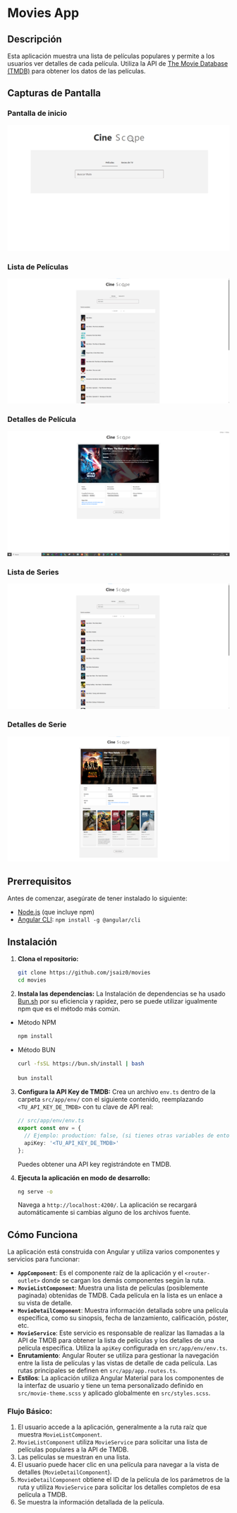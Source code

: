 # Movies App

## Descripción

Esta aplicación muestra una lista de películas populares y permite a los usuarios ver detalles de cada película. Utiliza la API de [The Movie Database (TMDB)](https://www.themoviedb.org/) para obtener los datos de las películas.

## Capturas de Pantalla
### Pantalla de inicio

![alt text](image-3.png)

### Lista de Películas
![alt text](image-1.png)

### Detalles de Película
![alt text](image-2.png)

### Lista de Series
![alt text](image-4.png)

### Detalles de Serie
![alt text](image-5.png)

## Prerrequisitos

Antes de comenzar, asegúrate de tener instalado lo siguiente:
- [Node.js](https://nodejs.org/) (que incluye npm)
- [Angular CLI](https://angular.io/cli): `npm install -g @angular/cli`

## Instalación

1.  **Clona el repositorio:**
    ```bash
    git clone https://github.com/jsaiz0/movies
    cd movies
    ```
2.  **Instala las dependencias:**
La Instalación de dependencias se ha usado [Bun.sh](https://bun.sh/) por su eficiencia y rapidez, pero se puede utilizar igualmente npm que es el método más común.

- Método NPM
    ```bash
    npm install
    ```
 - Método BUN
    ```bash
    curl -fsSL https://bun.sh/install | bash

    bun install
    ```

3.  **Configura la API Key de TMDB:**
    Crea un archivo `env.ts` dentro de la carpeta `src/app/env/` con el siguiente contenido, reemplazando `<TU_API_KEY_DE_TMDB>` con tu clave de API real:
    ```typescript
    // src/app/env/env.ts
    export const env = {
      // Ejemplo: production: false, (si tienes otras variables de entorno)
      apiKey: '<TU_API_KEY_DE_TMDB>'
    };
    ```
    Puedes obtener una API key registrándote en TMDB.

4.  **Ejecuta la aplicación en modo de desarrollo:**
    ```bash
    ng serve -o
    ```
    Navega a `http://localhost:4200/`. La aplicación se recargará automáticamente si cambias alguno de los archivos fuente.

## Cómo Funciona

La aplicación está construida con Angular y utiliza varios componentes y servicios para funcionar:

-   **`AppComponent`**: Es el componente raíz de la aplicación y el `<router-outlet>` donde se cargan los demás componentes según la ruta.
-   **`MovieListComponent`**: Muestra una lista de películas (posiblemente paginada) obtenidas de TMDB. Cada película en la lista es un enlace a su vista de detalle.
-   **`MovieDetailComponent`**: Muestra información detallada sobre una película específica, como su sinopsis, fecha de lanzamiento, calificación, póster, etc.
-   **`MovieService`**: Este servicio es responsable de realizar las llamadas a la API de TMDB para obtener la lista de películas y los detalles de una película específica. Utiliza la `apiKey` configurada en `src/app/env/env.ts`.
-   **Enrutamiento**: Angular Router se utiliza para gestionar la navegación entre la lista de películas y las vistas de detalle de cada película. Las rutas principales se definen en `src/app/app.routes.ts`.
-   **Estilos**: La aplicación utiliza Angular Material para los componentes de la interfaz de usuario y tiene un tema personalizado definido en `src/movie-theme.scss` y aplicado globalmente en `src/styles.scss`.

### Flujo Básico:
1.  El usuario accede a la aplicación, generalmente a la ruta raíz que muestra `MovieListComponent`.
2.  `MovieListComponent` utiliza `MovieService` para solicitar una lista de películas populares a la API de TMDB.
3.  Las películas se muestran en una lista.
4.  El usuario puede hacer clic en una película para navegar a la vista de detalles (`MovieDetailComponent`).
5.  `MovieDetailComponent` obtiene el ID de la película de los parámetros de la ruta y utiliza `MovieService` para solicitar los detalles completos de esa película a TMDB.
6.  Se muestra la información detallada de la película.

